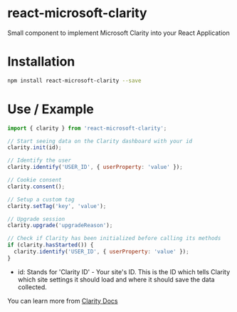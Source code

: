 # react-microsoft-clarity
Small component to implement Microsoft Clarity into your React Application

# Installation
```bash
npm install react-microsoft-clarity --save
```

# Use / Example
```javascript
import { clarity } from 'react-microsoft-clarity';

// Start seeing data on the Clarity dashboard with your id
clarity.init(id);

// Identify the user
clarity.identify('USER_ID', { userProperty: 'value' });

// Cookie consent
clarity.consent();

// Setup a custom tag
clarity.setTag('key', 'value');

// Upgrade session
clarity.upgrade('upgradeReason');

// Check if Clarity has been initialized before calling its methods
if (clarity.hasStarted()) {
  clarity.identify('USER_ID', { userProperty: 'value' });
}
```
- id: Stands for 'Clarity ID' - Your site's ID. This is the ID which tells Clarity which site settings it should load and where it should save the data collected.

You can learn more from [Clarity Docs](https://learn.microsoft.com/en-us/clarity/)
